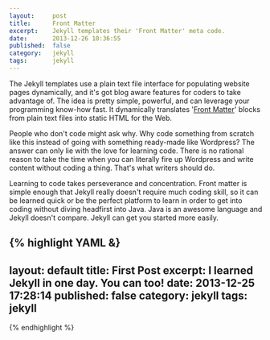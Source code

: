 ```yaml
---
layout:     post
title:      Front Matter
excerpt:    Jekyll templates their 'Front Matter' meta code.
date:       2013-12-26 10:36:55
published:  false
category:   jekyll
tags:       jekyll
---
```


The Jekyll templates use a plain text file interface for populating website pages dynamically, and it's got blog aware features for coders to take advantage of. The idea is pretty simple, powerful, and can leverage your programming know-how fast. It dynamically translates '[Front Matter][front-matter]' blocks from plain text files into static HTML for the Web.

People who don't code might ask why. Why code something from scratch like this instead of going with something ready-made like Wordpress? The answer can only lie with the love for learning code. There is no rational reason to take the time when you can literally fire up Wordpress and write content without coding a thing. That's what writers should do.

Learning to code takes perseverance and concentration. Front matter is simple enough that Jekyll really doesn't require much coding skill, so it can be learned quick or be the perfect platform to learn in order to get into coding without diving headfirst into Java. Java is an awesome language and Jekyll doesn't compare. Jekyll can get you started more easily.

{% highlight YAML &}
---
layout: default
title: First Post
excerpt: I learned Jekyll in one day. You can too!
date: 2013-12-25 17:28:14
published: false
category: jekyll
tags: jekyll
---
{% endhighlight %}

[front-matter]: http://jekyllrb.com/docs/frontmatter/
